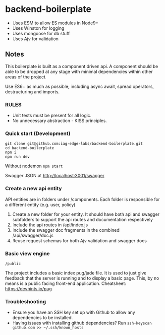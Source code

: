 # backend-boilerplate

* Uses ESM to allow ES modules in Node9+
* Uses Winston for logging
* Uses mongoose for db stuff
* Uses Ajv for validation

## Notes

This boilerplate is built as a component driven api. A component should be able to be dropped at any stage with minimal dependencies within other areas of the project.

Use ES6+ as much as possible, including async await, spread operators, destructuring and imports.

### RULES

* Unit tests must be present for all logic.
* No unnecessary abstraction - KISS principles.


### Quick start (Development)

```
git clone git@github.com:iag-edge-labs/backend-boilerplate.git
cd backend-boilerplate
npm i
npm run dev
```

Without nodemon
`npm start`

Swagger JSON at <http://localhost:3001/swagger>

### Create a new api entity

API entities are in folders under /components. Each folder is responsible for a different entity (e.g. user, policy)

1.  Create a new folder for your entity. It should have both api and swagger subfolders to support the api routes and documentation respectively
2.  Include the api routes in /api/index.js
3.  Include the swagger doc fragments in the combined /api/swagger/doc.js
4.  Reuse request schemas for both Ajv validation and swagger docs

### Basic view engine

`/public`

The project includes a basic index pug/jade file. It is used to just give feedback that the server is running and to display a basic page. This, by no means is a public facing front-end application.
Cheatsheet: <https://devhints.io/pug>

### Troubleshooting

* Ensure you have an SSH key set up with Github to allow any dependencies to be installed.
* Having issues with installing github dependencies? Run `ssh-keyscan github.com >> ~/.ssh/known_hosts`
